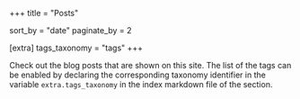 +++
title = "Posts"

sort_by = "date"
paginate_by = 2

[extra]
tags_taxonomy = "tags"
+++

Check out the blog posts that are shown on this site. The list of the tags can be enabled by declaring the corresponding taxonomy identifier in the variable `extra.tags_taxonomy` in the index markdown file of the section.
